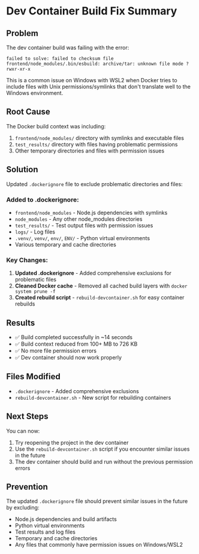 # Dev Container Build Fix Summary

## Problem
The dev container build was failing with the error:
```
failed to solve: failed to checksum file frontend/node_modules/.bin/esbuild: archive/tar: unknown file mode ?rwxr-xr-x
```

This is a common issue on Windows with WSL2 when Docker tries to include files with Unix permissions/symlinks that don't translate well to the Windows environment.

## Root Cause
The Docker build context was including:
1. `frontend/node_modules/` directory with symlinks and executable files
2. `test_results/` directory with files having problematic permissions
3. Other temporary directories and files with permission issues

## Solution
Updated `.dockerignore` file to exclude problematic directories and files:

### Added to .dockerignore:
- `frontend/node_modules` - Node.js dependencies with symlinks
- `node_modules` - Any other node_modules directories
- `test_results/` - Test output files with permission issues
- `logs/` - Log files
- `.venv/`, `venv/`, `env/`, `ENV/` - Python virtual environments
- Various temporary and cache directories

### Key Changes:
1. **Updated .dockerignore** - Added comprehensive exclusions for problematic files
2. **Cleaned Docker cache** - Removed all cached build layers with `docker system prune -f`
3. **Created rebuild script** - `rebuild-devcontainer.sh` for easy container rebuilds

## Results
- ✅ Build completed successfully in ~14 seconds
- ✅ Build context reduced from 100+ MB to 726 KB
- ✅ No more file permission errors
- ✅ Dev container should now work properly

## Files Modified
- `.dockerignore` - Added comprehensive exclusions
- `rebuild-devcontainer.sh` - New script for rebuilding containers

## Next Steps
You can now:
1. Try reopening the project in the dev container
2. Use the `rebuild-devcontainer.sh` script if you encounter similar issues in the future
3. The dev container should build and run without the previous permission errors

## Prevention
The updated `.dockerignore` file should prevent similar issues in the future by excluding:
- Node.js dependencies and build artifacts
- Python virtual environments
- Test results and log files
- Temporary and cache directories
- Any files that commonly have permission issues on Windows/WSL2
